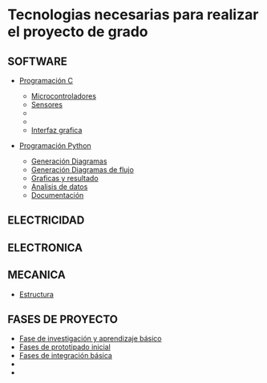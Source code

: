 # Tecnologias necesarias para realizar el proyecto de grado

## SOFTWARE
- [Programación C](#Programación-C)
    - [Microcontroladores](#Microcontroladores)
    - [Sensores](#)
    - [](#)
    - [](#)
    - [Interfaz grafica](#Interfaz-grafica)
        
- [Programación Python](#Programación-Python)
    - [Generación Diagramas](#Generación-Diagramas)
    - [Generación Diagramas de flujo](#)
    - [Graficas y resultado](#)
    - [Analisis de datos](#)
    - [Documentación](#)
    
## ELECTRICIDAD
## ELECTRONICA
## MECANICA
- [Estructura](#Estructura)
    

## FASES DE PROYECTO

- [Fase de investigación y aprendizaje básico](#Fase-de-investigación-y-aprendizaje-básico)
- [Fases de prototipado inicial](#Fases-de-prototipado-inicial)
- [Fases de integración básica](#Fases-de-integración-básica)
- [](#)
- [](#)

<!--A partir de este punto es el contenido desarrolado-->
